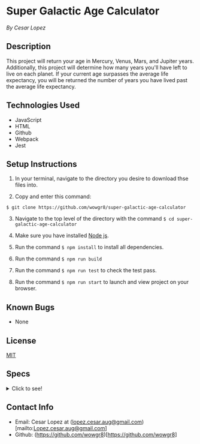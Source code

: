 # Super Galactic Age Calculator #
_By Cesar Lopez_

## Description ##

This project will return your age in Mercury, Venus, Mars, and Jupiter years. Additionally, this project will determine how many years you'll have left to live on each planet. If your current age surpasses the average life expectancy, you will be returned the number of years you have lived past the average life expectancy.

## Technologies Used ##

* JavaScript
* HTML
* Github
* Webpack
* Jest

## Setup Instructions ##

1. In your terminal, navigate to the directory you desire to download thse files into.

2. Copy and enter this command:

```
$ git clone https://github.com/wowgr8/super-galactic-age-calculator
```
3. Navigate to the top level of the directory with the command ```$ cd super-galactic-age-calculator```

4. Make sure you have installed [Node js](https://nodejs.org/en/).

5. Run the command ``` $ npm install ``` to install all dependencies.

6. Run the command ``` $ npm run build ```

7. Run the command ``` $ npm run test ``` to check the test pass.

8. Run the command ``` $ npm run start ``` to launch and view project on your browser.
## Known Bugs ##

* None

## License ##

[MIT](https://opensource.org/license/MIT)

## Specs ##

<details>
<summary> Click to see!</summary>

| # | Spec | Input | Output |
| :-------------     | :-------------     | :------------- | :------------- |
| 1 | Should return users inputted age.  | 28 | 28 |
| 2 | Should return users age in Mercury years.  | 28 | 116.66666666666667 |
| 3 | should return users age in Venus years.  | 28 | 45.16129032258065 |
| 4 | should return users age in Mars ♂ years | 28 | 14.893617021276597 |
| 5 | should return users age in Jupiter ♃ years | 28 | 2.3608768971332212 |
| 6 | should determine how many years user has left to live in Earth years | 28, 88 expected | 60 |
| 7 | should convert how many years user has left to live in other planets (Mercury) years | 28, 88 Expected| 250 |
| 8 | should return number of years on other planets user has left once they've passed their life expectancy Mercury | 88 Expected, 98 User | 41.66666666666667 |

</details>

## Contact Info ##

* Email: Cesar Lopez at (lopez.cesar.aug@gmail.com)[mailto:Lopez.cesar.aug@gmail.com]
* Github: (https://github.com/wowgr8)[https://github.com/wowgr8]